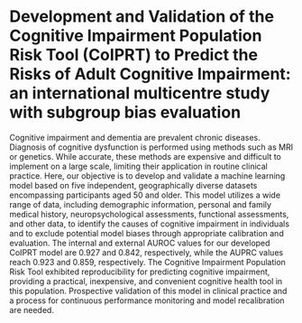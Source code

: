 # Development and Validation of the Cognitive Impairment Population Risk Tool (CoIPRT) to Predict the Risks of Adult Cognitive Impairment: an international multicentre study with subgroup bias evaluation
Cognitive impairment and dementia are prevalent chronic diseases. Diagnosis of cognitive dysfunction is performed using methods such as MRI or genetics. While accurate, these methods are expensive and difficult to implement on a large scale, limiting their application in routine clinical practice. Here, our objective is to develop and validate a machine learning model based on five independent, geographically diverse datasets encompassing participants aged 50 and older. This model utilizes a wide range of data, including demographic information, personal and family medical history, neuropsychological assessments, functional assessments, and other data, to identify the causes of cognitive impairment in individuals and to exclude potential model biases through appropriate calibration and evaluation. The internal and external AUROC values for our developed CoIPRT model are 0.927 and 0.842, respectively, while the AUPRC values reach 0.923 and 0.859, respectively. The Cognitive Impairment Population Risk Tool exhibited reproducibility for predicting cognitive impairment, providing a practical, inexpensive, and convenient cognitive health tool in this population. Prospective validation of this model in clinical practice and a process for continuous performance monitoring and model recalibration are needed. 
